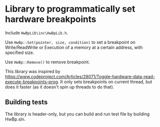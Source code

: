 # Library to programmatically set hardware breakpoints
Include `HwBpLib\inc\HwBpLib.h`.

Use `HwBp::Set(pointer, size, condition)` to set a breakpoint on Write/ReadWrite or Execution of a memory at a certain address, with specified size.

Use `HwBp::Remove()` to remove breakpoint.

This library was inspired by https://www.codeproject.com/Articles/28071/Toggle-hardware-data-read-execute-breakpoints-prog. 
It only sets breakpoints on current thread, but does it faster (as it doesn't spin up threads to do that).

## Building tests
The library is header-only, but you can build and run test file by building HwBp.sln.
